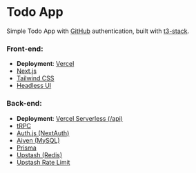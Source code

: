 # Todo App

Simple Todo App with [GitHub](https://github.com) authentication, built with [t3-stack](https://create.t3.gg).

### Front-end:

- **Deployment**: [Vercel](https://vercel.com)
- [Next.js](https://nextjs.org)
- [Tailwind CSS](https://tailwindcss.com)
- [Headless UI](https://headlessui.com)

### Back-end:

- **Deployment**: [Vercel Serverless (/api)](https://vercel.com/docs/concepts/functions/serverless-functions)
- [tRPC](https://trpc.io)
- [Auth.js (NextAuth)](https://authjs.dev)
- [Aiven (MySQL)](https://aiven.io)
- [Prisma](https://prisma.io)
- [Upstash (Redis)](https://upstash.com)
- [Upstash Rate Limit](https://github.com/upstash/ratelimit)
